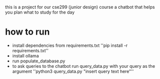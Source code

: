 this is a project for our cse299 (junior design) course
a chatbot that helps you plan what to study for the day

# how to run
- install dependencies from requirements.txt
    ''pip install -r requirements.txt''
- install ollama
- run populate_database.py
- to ask queries to the chatbot run query_data.py with your query as the argument
    ''python3 query_data.py "insert query text here"''